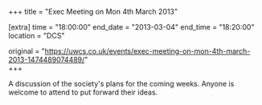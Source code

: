 +++
title = "Exec Meeting on Mon 4th March 2013"

[extra]
time = "18:00:00"
end_date = "2013-03-04"
end_time = "18:20:00"
location = "DCS"

original = "https://uwcs.co.uk/events/exec-meeting-on-mon-4th-march-2013-1474489074489/"    
+++

A discussion of the society's plans for the coming weeks. Anyone is welcome to attend to put forward their ideas.

